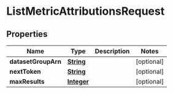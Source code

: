 

# ListMetricAttributionsRequest


## Properties

| Name | Type | Description | Notes |
|------------ | ------------- | ------------- | -------------|
|**datasetGroupArn** | [**String**](String.md) |  |  [optional] |
|**nextToken** | [**String**](String.md) |  |  [optional] |
|**maxResults** | [**Integer**](Integer.md) |  |  [optional] |



